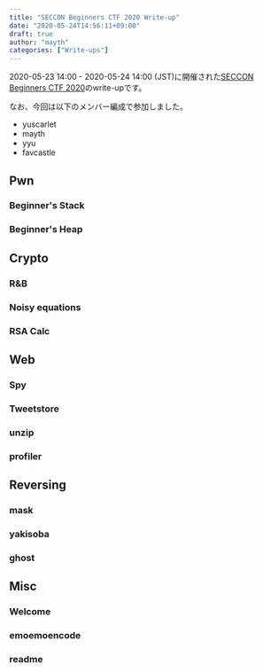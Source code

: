 ```yaml
---
title: "SECCON Beginners CTF 2020 Write-up"
date: "2020-05-24T14:56:11+09:00"
draft: true
author: "mayth"
categories: ["Write-ups"]
---
```


2020-05-23 14:00 - 2020-05-24 14:00 (JST)に開催された[SECCON Beginners CTF 2020](https://www.seccon.jp/2019/seccon_beginners/seccon_beginners_ctf_2020_5_23_1400.html)のwrite-upです。

なお、今回は以下のメンバー編成で参加しました。

* yuscarlet
* mayth
* yyu
* favcastle

## Pwn

### Beginner's Stack

### Beginner's Heap


## Crypto

### R&B

### Noisy equations

### RSA Calc


## Web

### Spy

### Tweetstore

### unzip

### profiler


## Reversing

### mask

### yakisoba

### ghost


## Misc

### Welcome

### emoemoencode

### readme